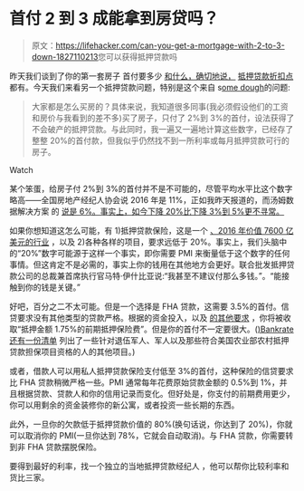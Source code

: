# 首付 2 到 3 成能拿到房贷吗？

> 原文：<https://lifehacker.com/can-you-get-a-mortgage-with-2-to-3-down-1827110213>您可以获得抵押贷款吗

昨天我们谈到了你的第一套房子 首付要多少 [和什么，确切地说，](https://twocents.lifehacker.com/how-much-to-put-down-for-your-first-house-1827029793#_ga=2.40097761.2139163616.1529932080-594046802.1524762060) [抵押贷款折扣点](https://twocents.lifehacker.com/what-are-mortgage-points-and-why-are-they-so-important-1827103592) 都有。今天我们来看另一个抵押贷款问题，特别是这个来自 s[ome dough](https://twocents.lifehacker.com/1825950447)的问题:

> 大家都是怎么买房的？具体来说，我知道很多同事(我必须假设他们的工资和房价与我看到的差不多)买了房子，只付了 2%到 3%的首付，设法获得了不会破产的抵押贷款。与此同时，我一遍又一遍地计算这些数字，已经存了整整 20%的首付款，但我似乎仍然找不到一所利率或每月抵押贷款可行的房子。

Watch

某个笨蛋，给房子付 2%到 3%的首付并不是不可能的，尽管平均水平比这个数字略高——全国房地产经纪人协会说 2016 年是 11%，正如我昨天报道的，而汤姆数据解决方案 的 [说是 6%。事实上，如今下降 20%比下降 3%到 5%更不寻常。](https://www.cnbc.com/2017/06/08/how-to-get-around-that-20-percent-mortgage-down-payment.html)

如果你想知道这怎么可能，有 1)抵押贷款保险，这是一个 [、2016 年价值 7600 亿美元的行业](https://www.cnbc.com/2017/06/08/how-to-get-around-that-20-percent-mortgage-down-payment.html) ，以及 2)各种各样的项目，要求远低于 20%。事实上，我们头脑中的“20%”数字可能源于这样一个事实，即你需要 PMI 来衡量低于这个数字的任何事情。但这肯定不是必需的，事实上你的钱用在其他地方会更好。联合批发抵押贷款公司的总裁兼首席执行官马特·伊什比亚说:“我甚至不建议付那么多钱。”。“能接触到你的钱是关键。”

好吧，百分之二不太可能。但是一个选择是 FHA 贷款，这需要 3.5%的首付。信贷要求没有其他类型的贷款严格。根据的资金投入，以及 [的其他要求](https://www.zillow.com/mortgage-learning/fha-loan/) ，你将被收取“抵押金额 1.75%的前期抵押保险费”。但是你的首付不一定要很大。([)Bankrate 还有一份清单](https://www.bankrate.com/finance/mortgages/mortgages-no-or-small-down-payment-1.aspx) 列出了一些针对退伍军人、军人以及那些符合美国农业部农村抵押贷款担保项目资格的人的其他项目。)

或者，借款人可以用私人抵押贷款保险支付低至 3%的首付，这种保险的信贷要求比 FHA 贷款稍微严格一些。PMI 通常每年花费原始贷款金额的 0.5%到 1%，并且根据贷款、贷款人和你的信用记录而变化。但好处是，你支付的前期费用更少，你可以用剩余的资金装修你的新公寓，或者投资一些长期的东西。

此外，一旦你的欠款低于抵押贷款价值的 80%(换句话说，你达到了 20%)，你就可以取消你的 PMI(一旦你达到 78%，它就会自动取消)。与 FHA 贷款，你需要转到非 FHA 贷款摆脱保险。

要得到最好的利率，找一个独立的当地抵押贷款经纪人 ，他可以帮你比较利率和货比三家。